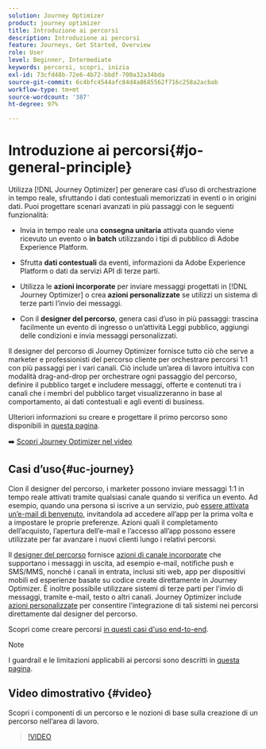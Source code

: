 ```yaml
---
solution: Journey Optimizer
product: journey optimizer
title: Introduzione ai percorsi
description: Introduzione ai percorsi
feature: Journeys, Get Started, Overview
role: User
level: Beginner, Intermediate
keywords: percorsi, scopri, inizia
exl-id: 73cfd48b-72e6-4b72-bbdf-700a32a34bda
source-git-commit: 6c4bfc4544afc84d4a8685562f716c258a2acbab
workflow-type: tm+mt
source-wordcount: '387'
ht-degree: 97%

---
```



# Introduzione ai percorsi{#jo-general-principle}

Utilizza [!DNL Journey Optimizer] per generare casi d’uso di orchestrazione in tempo reale, sfruttando i dati contestuali memorizzati in eventi o in origini dati. Puoi progettare scenari avanzati in più passaggi con le seguenti funzionalità:

* Invia in tempo reale una **consegna unitaria** attivata quando viene ricevuto un evento o **in batch** utilizzando i tipi di pubblico di Adobe Experience Platform.

* Sfrutta **dati contestuali** da eventi, informazioni da Adobe Experience Platform o dati da servizi API di terze parti.

* Utilizza le **azioni incorporate** per inviare messaggi progettati in [!DNL Journey Optimizer] o crea **azioni personalizzate** se utilizzi un sistema di terze parti l’invio dei messaggi.

* Con il **designer del percorso**, genera casi d’uso in più passaggi: trascina facilmente un evento di ingresso o un’attività Leggi pubblico, aggiungi delle condizioni e invia messaggi personalizzati.

Il designer del percorso di Journey Optimizer fornisce tutto ciò che serve a marketer e professionisti del percorso cliente per orchestrare percorsi 1:1 con più passaggi per i vari canali. Ciò include un’area di lavoro intuitiva con modalità drag-and-drop per orchestrare ogni passaggio del percorso, definire il pubblico target e includere messaggi, offerte e contenuti tra i canali che i membri del pubblico target visualizzeranno in base al comportamento, ai dati contestuali e agli eventi di business.

Ulteriori informazioni su creare e progettare il primo percorso sono disponibili in [questa pagina](journey-gs.md).

➡️ [Scopri Journey Optimizer nel video](#video)

## Casi d’uso{#uc-journey}

Cion il designer del percorso, i marketer possono inviare messaggi 1:1 in tempo reale attivati tramite qualsiasi canale quando si verifica un evento. Ad esempio, quando una persona si iscrive a un servizio, può [essere attivata un’e-mail di benvenuto](message-to-subscribers-uc.md), invitandola ad accedere all’app per la prima volta e a impostare le proprie preferenze. Azioni quali il completamento dell’acquisto, l’apertura dell’e-mail e l’accesso all’app possono essere utilizzate per far avanzare i nuovi clienti lungo i relativi percorsi.

Il [designer del percorso](using-the-journey-designer.md) fornisce [azioni di canale incorporate](journeys-message.md) che supportano i messaggi in uscita, ad esempio e-mail, notifiche push e SMS/MMS, nonché i canali in entrata, inclusi siti web, app per dispositivi mobili ed esperienze basate su codice create direttamente in Journey Optimizer. È inoltre possibile utilizzare sistemi di terze parti per l&#39;invio di messaggi, tramite e-mail, testo o altri canali. Journey Optimizer include [azioni personalizzate](using-custom-actions.md) per consentire l’integrazione di tali sistemi nei percorsi direttamente dal designer del percorso.

Scopri come creare percorsi [ in questi casi d&#39;uso end-to-end](jo-use-cases.md).

>[!NOTE]
>
>I guardrail e le limitazioni applicabili ai percorsi sono descritti in [questa pagina](../start/guardrails.md).

## Video dimostrativo {#video}

Scopri i componenti di un percorso e le nozioni di base sulla creazione di un percorso nell’area di lavoro.

>[!VIDEO](https://video.tv.adobe.com/v/3430348?quality=12&captions=ita)
